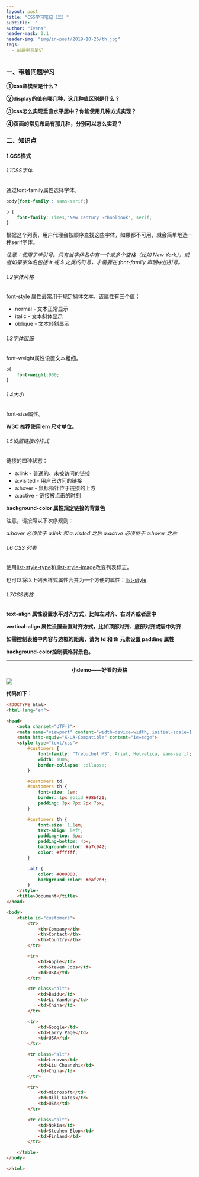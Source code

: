 ```yaml
---
layout: post
title: "CSS学习笔记（二）"
subtitle: ''
author: "Ivens"
header-mask: 0.1
header-img: "img/in-post/2019-10-26/th.jpg"
tags:
  - 前端学习笔记
---
```

### 一、带着问题学习

**①css盒模型是什么？**

**②display的值有哪几种，这几种值区别是什么？**

**③css怎么实现垂直水平居中？你能使用几种方式实现？**

**④页面的常见布局有那几种，分别可以怎么实现？**

### 二、知识点

#### 1.CSS样式

###### 1.1CSS字体

通过font-family属性选择字体。
```css
body{font-family : sans-serif;}
```

```css
p {
    font-family: Times,'New Century Schoolbook', serif;
}
```
根据这个列表，用户代理会按顺序查找这些字体，如果都不可用，就会简单地选一种serif字体。

*注意：使用了单引号。只有当字体名中有一个或多个空格（比如 New York），或者如果字体名包括 # 或 $ 之类的符号，才需要在 font-family 声明中加引号。*

###### 1.2字体风格
font-style 属性最常用于规定斜体文本，该属性有三个值：
- normal - 文本正常显示
- italic - 文本斜体显示
- oblique - 文本倾斜显示

###### 1.3字体粗细

font-weight属性设置文本粗细。
```css
p{
    font-weight:900;
}
```

###### 1.4大小

font-size属性。

**W3C 推荐使用 em 尺寸单位。**

###### 1.5设置链接的样式

链接的四种状态：

- a:link - 普通的、未被访问的链接
- a:visited - 用户已访问的链接
- a:hover - 鼠标指针位于链接的上方
- a:active - 链接被点击的时刻

**background-color 属性规定链接的背景色**

注意，请按照以下次序规则：

*a:hover 必须位于 a:link 和 a:visited 之后*
*a:active 必须位于 a:hover 之后*


###### 1.6 CSS 列表

使用[list-style-type][1]和[ list-style-image][2]改变列表标志。

也可以将以上列表样式属性合并为一个方便的属性：[list-style][3].

###### 1.7CSS表格
**text-align 属性设置水平对齐方式，比如左对齐、右对齐或者居中**

**vertical-align 属性设置垂直对齐方式，比如顶部对齐、底部对齐或居中对齐**

**如需控制表格中内容与边框的距离，请为 td 和 th 元素设置 padding 属性**

**background-color控制表格背景色。**

***
<center><strong>小demo——好看的表格</strong></center>

![](../../../../img/in-post/2019-10-26/a.png)


**代码如下：**
```html
<!DOCTYPE html>
<html lang="en">

<head>
    <meta charset="UTF-8">
    <meta name="viewport" content="width=device-width, initial-scale=1.0">
    <meta http-equiv="X-UA-Compatible" content="ie=edge">
    <style type="text/css">
        #customers {
            font-family: "Trebuchet MS", Arial, Helvetica, sans-serif;
            width: 100%;
            border-collapse: collapse;
        }

        #customers td,
        #customers th {
            font-size: 1em;
            border: 1px solid #98bf21;
            padding: 3px 7px 2px 7px;
        }

        #customers th {
            font-size: 1.1em;
            text-align: left;
            padding-top: 5px;
            padding-bottom: 4px;
            background-color: #a7c942;
            color: #ffffff;
        }

        .alt {
            color: #000000;
            background-color: #eaf2d3;
        }
    </style>
    <title>Document</title>
</head>

<body>
    <table id="customers">
        <tr>
            <th>Company</th>
            <th>Contact</th>
            <th>Country</th>
        </tr>

        <tr>
            <td>Apple</td>
            <td>Steven Jobs</td>
            <td>USA</td>
        </tr>

        <tr class="alt">
            <td>Baidu</td>
            <td>Li YanHong</td>
            <td>China</td>
        </tr>

        <tr>
            <td>Google</td>
            <td>Larry Page</td>
            <td>USA</td>
        </tr>

        <tr class="alt">
            <td>Lenovo</td>
            <td>Liu Chuanzhi</td>
            <td>China</td>
        </tr>

        <tr>
            <td>Microsoft</td>
            <td>Bill Gates</td>
            <td>USA</td>
        </tr>

        <tr class="alt">
            <td>Nokia</td>
            <td>Stephen Elop</td>
            <td>Finland</td>
        </tr>

    </table>
</body>

</html>
```



[1]:https://www.w3school.com.cn/cssref/pr_list-style-type.asp
[2]:https://www.w3school.com.cn/cssref/pr_list-style-image.asp
[3]:https://www.w3school.com.cn/cssref/pr_list-style-position.asp